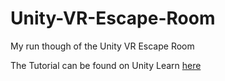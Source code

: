 # Unity-VR-Escape-Room
My run though of the Unity VR Escape Room

The Tutorial can be found on Unity Learn [here](https://learn.unity.com/project/vr-beginner-the-escape-room)
